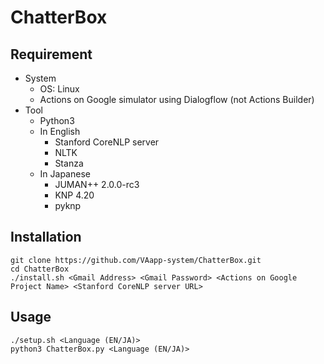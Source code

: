 # ChatterBox

## Requirement
- System
    - OS: Linux
    - Actions on Google simulator using Dialogflow (not Actions Builder)
- Tool
    - Python3
    - In English
        - Stanford CoreNLP server
        - NLTK
        - Stanza
    - In Japanese
        - JUMAN++ 2.0.0-rc3
        - KNP 4.20
        - pyknp

## Installation
```
git clone https://github.com/VAapp-system/ChatterBox.git
cd ChatterBox
./install.sh <Gmail Address> <Gmail Password> <Actions on Google Project Name> <Stanford CoreNLP server URL>
```

## Usage
```
./setup.sh <Language (EN/JA)>
python3 ChatterBox.py <Language (EN/JA)>
```
